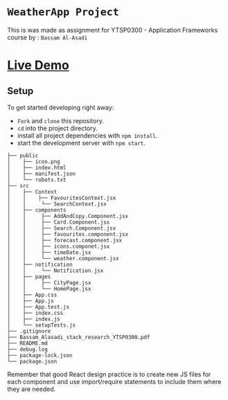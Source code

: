 # `WeatherApp Project`

This is was made as assignment for YTSP0300 - Application Frameworks course by : `Bassam Al-Asadi`

# [Live Demo](https://bassamalasadi.github.io/weatherapp/#/)

## Setup

To get started developing right away:
* `Fork` and `clone` this repository.
* `cd` into the project directory.
* install all project dependencies with `npm install`.
* start the development server with `npm start`.

```
├── public
│    ├── icon.png
│    ├── index.html
│    ├── manifest.json
│    └── robots.txt
├── src
│    ├── Context
│    │    ├── FavouritesContext.jsx
│    │     └── SearchContext.jsx
│    ├── components
│    │     ├── AddAndCopy.Component.jsx
│    │     ├── Card.Component.jsx
│    │     ├── Search.Component.jsx
│    │     ├── favourites.component.jsx
│    │     ├── forecast.component.jsx
│    │     ├── icons.componet.jsx
│    │     ├── timeDate.jsx
│    │     └── weather.component.jsx
│    ├── notification
│    │     └── Notification.jsx
│    ├── pages
│    │     ├── CityPage.jsx
│    │     └── HomePage.jsx
│    ├── App.css
│    ├── App.js
│    ├── App.test.js
│    ├── index.css
│    ├── index.js
│    └── setupTests.js
├── .gitignore
├── Bassam_Alasadi_stack_research_YTSP0300.pdf
├── README.md
├── debug.log
├── package-lock.json
└── package.json
```
Remember that good React design practice is to create new JS files for each component and use import/require statements to include them where they are needed.
